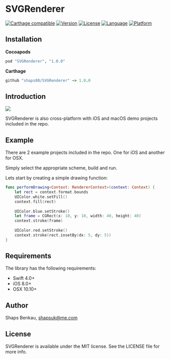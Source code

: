 # SVGRenderer

[![Carthage compatible](https://img.shields.io/badge/Carthage-✓-4BC51D.svg?style=flat)](https://github.com/Carthage/Carthage)
[![Version](https://img.shields.io/cocoapods/v/SVGRenderer.svg?style=flat)](http://cocoapods.org/pods/SVGRenderer)
[![License](https://img.shields.io/cocoapods/l/SVGRenderer.svg?style=flat)](http://cocoapods.org/pods/SVGRenderer)
[![Language](https://img.shields.io/badge/language-swift_4.0-ff69b4.svg)](http://cocoadocs.org/docsets/SVGRenderer)
[![Platform](https://img.shields.io/cocoapods/p/SVGRenderer.svg?style=flat)](http://cocoapods.org/pods/SVGRenderer)

## Installation

**Cocoapods**

```ruby
pod "SVGRenderer", "1.0.0"
```

**Carthage**

```ruby
github "shaps80/SVGRenderer" ~> 1.0.0
```

## Introduction

<img src="sample.png" />

SVGRenderer is also cross-platform with iOS and macOS demo projects included in the repo. 

## Example

There are 2 example projects included in the repo. One for iOS and another for OSX.

Simply select the appropriate scheme, build and run.

Lets start by creating a simple drawing function:

```swift
func performDrawing<Context: RendererContext>(context: Context) {
	let rect = context.format.bounds
    UIColor.white.setFill()
    context.fill(rect)
    
    UIColor.blue.setStroke()
    let frame = CGRect(x: 10, y: 10, width: 40, height: 40)
    context.stroke(frame)
    
    UIColor.red.setStroke()
    context.stroke(rect.insetBy(dx: 5, dy: 5))
}
```

## Requirements

The library has the following requirements:

* Swift 4.0+
* iOS 8.0+
* OSX 10.10+

## Author

Shaps Benkau, shapsuk@me.com

## License

SVGRenderer is available under the MIT license. See the LICENSE file for more info.
